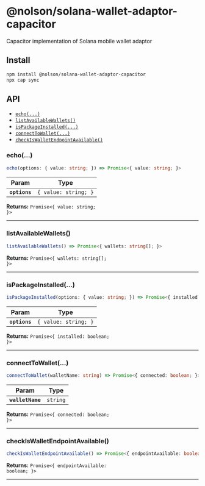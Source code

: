 # @nolson/solana-wallet-adaptor-capacitor

Capacitor implementation of Solana mobile wallet adaptor

## Install

```bash
npm install @nolson/solana-wallet-adaptor-capacitor
npx cap sync
```

## API

<docgen-index>

* [`echo(...)`](#echo)
* [`listAvailableWallets()`](#listavailablewallets)
* [`isPackageInstalled(...)`](#ispackageinstalled)
* [`connectToWallet(...)`](#connecttowallet)
* [`checkIsWalletEndpointAvailable()`](#checkiswalletendpointavailable)

</docgen-index>

<docgen-api>
<!--Update the source file JSDoc comments and rerun docgen to update the docs below-->

### echo(...)

```typescript
echo(options: { value: string; }) => Promise<{ value: string; }>
```

| Param         | Type                            |
| ------------- | ------------------------------- |
| **`options`** | <code>{ value: string; }</code> |

**Returns:** <code>Promise&lt;{ value: string; }&gt;</code>

--------------------


### listAvailableWallets()

```typescript
listAvailableWallets() => Promise<{ wallets: string[]; }>
```

**Returns:** <code>Promise&lt;{ wallets: string[]; }&gt;</code>

--------------------


### isPackageInstalled(...)

```typescript
isPackageInstalled(options: { value: string; }) => Promise<{ installed: boolean; }>
```

| Param         | Type                            |
| ------------- | ------------------------------- |
| **`options`** | <code>{ value: string; }</code> |

**Returns:** <code>Promise&lt;{ installed: boolean; }&gt;</code>

--------------------


### connectToWallet(...)

```typescript
connectToWallet(walletName: string) => Promise<{ connected: boolean; }>
```

| Param            | Type                |
| ---------------- | ------------------- |
| **`walletName`** | <code>string</code> |

**Returns:** <code>Promise&lt;{ connected: boolean; }&gt;</code>

--------------------


### checkIsWalletEndpointAvailable()

```typescript
checkIsWalletEndpointAvailable() => Promise<{ endpointAvailable: boolean; }>
```

**Returns:** <code>Promise&lt;{ endpointAvailable: boolean; }&gt;</code>

--------------------

</docgen-api>
